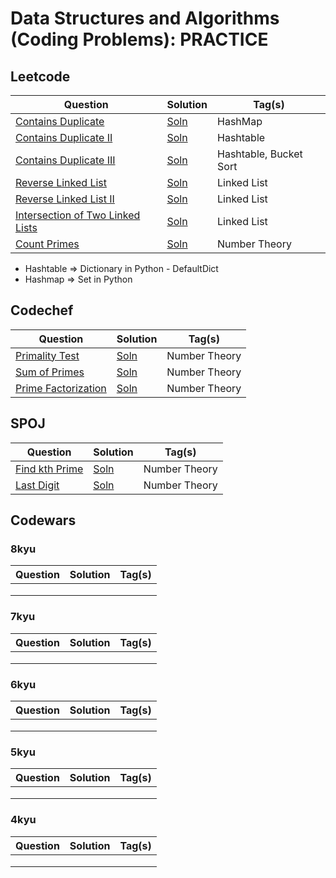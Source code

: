 # Data Structures and Algorithms (Coding Problems): PRACTICE

## Leetcode

|                                      Question                                  |                Solution                | Tag(s) |
| -----------------------------------------------------------------------------  | -------------------------------------- | ------ |
|[Contains Duplicate](https://leetcode.com/problems/contains-duplicate/)      | [Soln](./leetcode/217.py) | HashMap |
|[Contains Duplicate II](https://leetcode.com/problems/contains-duplicate-ii/)   | [Soln](./leetcode/219.py) | Hashtable |
|[Contains Duplicate III](https://leetcode.com/problems/contains-duplicate-iii/) | [Soln](./leetcode/220.py) | Hashtable, Bucket Sort |
|[Reverse Linked List](https://leetcode.com/problems/reverse-linked-list/)| [Soln](./leetcode/206.py) | Linked List |
|[Reverse Linked List II](https://leetcode.com/problems/reverse-linked-list-ii/)| [Soln](./leetcode/92.py) | Linked List |
|[Intersection of Two Linked Lists](https://leetcode.com/problems/intersection-of-two-linked-lists/)|[Soln](./leetcode/160.py) | Linked List |
|[Count Primes](https://leetcode.com/problems/count-primes/)|[Soln](./leetcode/204.py) | Number Theory |


* Hashtable => Dictionary in Python
      - DefaultDict
* Hashmap => Set in Python


## Codechef

|                                      Question                                  |                Solution                | Tag(s) |
| ----------------------------------------------------------------------------- | -------------------------------------- | ------ |
| [Primality Test](https://www.codechef.com/problems/PRB01)  |[Soln](./codechef/PRB01.py)  | Number Theory |
| [Sum of Primes](https://www.codechef.com/GKAH2016/problems/PRIMESUM/) |[Soln](./codechef/PRIMESUM.py)  | Number Theory |
|[Prime Factorization](https://www.codechef.com/problems/GEEK09) | [Soln](./codechef/GEEK09.py)| Number Theory |


## SPOJ

|                                      Question                                  |                Solution                | Tag(s) |
| ----------------------------------------------------------------------------- | -------------------------------------- | ------ |
|[Find kth Prime](https://www.spoj.com/problems/TDKPRIME/) |[Soln](./spoj/TDKPRIME.py)| Number Theory |
|[Last Digit](https://www.spoj.com/problems/LASTDIG/) | [Soln](./spoj/TDKPRIME.py)| Number Theory |


## Codewars

### 8kyu

| Question                                                                      | Solution                               | Tag(s) |
| ----------------------------------------------------------------------------- | -------------------------------------- | ------ |
|  |  |        |
|  |  |        |
|  |  |        |

### 7kyu

| Question                                                                      | Solution                               | Tag(s) |
| ----------------------------------------------------------------------------- | -------------------------------------- | ------ |
|  |  |        |
|  |  |        |
|  |  |        |

### 6kyu

| Question                                                                      | Solution                               | Tag(s) |
| ----------------------------------------------------------------------------- | -------------------------------------- | ------ |
|  |  |        |
|  |  |        |
|  |  |        |


### 5kyu

| Question                                                                      | Solution                               | Tag(s) |
| ----------------------------------------------------------------------------- | -------------------------------------- | ------ |
|  |  |        |
|  |  |        |
|  |  |        |

### 4kyu

| Question                                                                      | Solution                               | Tag(s) |
| ----------------------------------------------------------------------------- | -------------------------------------- | ------ |
|  |  |        |
|  |  |        |
|  |  |        |




<!--
Dec: 11*3 = 33
Jan: (16*5) 80 + (14*5) 70 = 150
Feb: (28*5) + 10 = 150
March: 30*7 = 210

## Codewars Kata
## Jan: 8kyu + 7kyu : 30 + 30
## Feb: 6kyu and 5kyu: 30 + 30
## March: 4kyu and 3kyu: 30 + 30
## April: 3kyu
## May-June: 2kyu
## July-August: 1kyu
##


~540 problems

- Time Complexity + Space Complexity + Master's Theorem + Recursion Tree

- Sorting: Insertion, Bubble, Merge, Selection, Quick, Randomized Quick, Counting, Radix, Bucket
- Searching: Linear, Binary
- Two Pointer**
- Sliding Window**
- Heaps
- Arrays
- Strings
- Sets
- Dicts
- Counter + Default Dict
- LinkedList
- Stack
- Queue
- Recursion
- Dynamic Programming
- Graphs
- Trees
- Binary Search Trees
- Red Black Trees
- AVL Trees
- Greedy Programming
- Backtracking
- Bit Manipulation
- Numerical Algorithms
- String Algorithms
- Graphs: Intermediate
- Cache
- Trie
- B+ and B- Trees
- Splay Trees
- Disjoint Sets

-->

<!--

SQL: 100
Numpy
Pandas
matplotlib
pandas
seaborn
plotly

scikit-learn

nlp

cv

keras
tf

big data

boosting

kubeflow

AWS
GCP
Heroku
Digital Ocean
Linode
Azure

Git
Intermediate Git
Advanced Git

Linux Command Line: Fundamentals
Linux Command Line: Basics

Docker
Docker Swarm
Kubernetes

MongoDB


Redis
Memcahce

Github Actions
pre-commit
code formatting

unit testing
integration testing

DVC

docs
sphinx
mkdocs
docusaures

html
css
sass
bootstrap
devtools

string
list
dict
set
tuple

functions

file handling

exception handling

collections

os
glob

requests

subprocess

tqdm

csv
json
audio
video
image

fuzzy

regex

numerical

cronjobs
-->